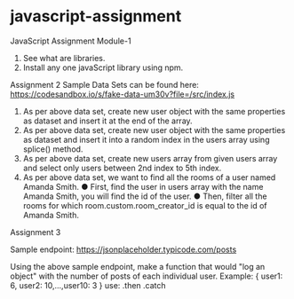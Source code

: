 # javascript-assignment



JavaScript Assignment Module-1

1. See what are libraries.
2. Install any one javaScript library using npm.



Assignment 2
Sample Data Sets can be found here: 
https://codesandbox.io/s/fake-data-um30v?file=/src/index.js 

1. As per above data set, create new user object with the same properties as dataset and insert it at the end of the array. 
2. As per above data set, create new user object with the same properties as dataset and insert it into a random index in the users array using splice() method. 
3. As per above data set, create new users array from given users array and select only users between 2nd index to 5th index. 
4. As per above data set, we want to find all the rooms of a user named Amanda Smith. 
● First, find the user in users array with the name Amanda Smith, you will find the id of the user. 
● Then, filter all the rooms for which room.custom.room_creator_id is equal to the id of Amanda Smith.


Assignment 3

Sample endpoint: https://jsonplaceholder.typicode.com/posts 

Using the above sample endpoint, make a function that would "log an object" with the number of posts of each individual user.
Example: { user1: 6, user2: 10,...,user10: 3 }
use: .then .catch
